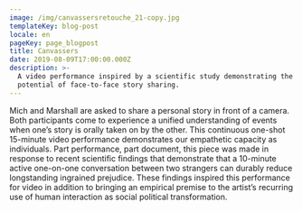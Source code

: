 ```yaml
---
image: /img/canvassersretouche_21-copy.jpg
templateKey: blog-post
locale: en
pageKey: page_blogpost
title: Canvassers
date: 2019-08-09T17:00:00.000Z
description: >-
  A video performance inspired by a scientific study demonstrating the political
  potential of face-to-face story sharing.
---
```

Mich and Marshall are asked to share a personal story in front of a camera. Both participants come to experience a unified understanding of events when one’s story is orally taken on by the other. This continuous one-shot 15-minute video performance demonstrates our empathetic capacity as individuals. Part performance, part document, this piece was made in response to recent scientific findings that demonstrate that a 10-minute active one-on-one conversation between two strangers can durably reduce longstanding ingrained prejudice. These findings inspired this performance for video in addition to bringing an empirical premise to the artist’s recurring use of human interaction as social political transformation.
